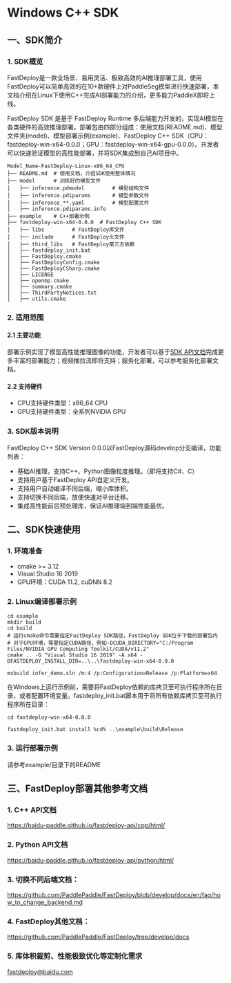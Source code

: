 # Windows C++ SDK

## 一、SDK简介

### 1. SDK概览

FastDeploy是一款全场景、易用灵活、极致高效的AI推理部署工具，使用FastDeploy可以简单高效的在10+款硬件上对PaddleSeg模型进行快速部署，本文档介绍在Linux下使用C++完成AI部署能力的介绍，更多能力PaddleX即将上线。

FastDeploy SDK 是基于 FastDeploy Runtime 多后端能力开发的，实现AI模型在各类硬件的高效推理部署。部署包由四部分组成：使用文档(README.md)、模型文件夹(model)、模型部署示例(example)、FastDeploy C++ SDK（CPU：fastdeploy-win-x64-0.0.0；GPU：fastdeploy-win-x64-gpu-0.0.0）。开发者可以快速验证模型的高性能部署，并将SDK集成到自己AI项目中。

```
Model_Name-FastDeploy-Linux-x86_64_CPU
├── README.md  # 使用文档，介绍SDK使用整体情况
├── model      # 训练好的模型文件
│   ├── inference.pdmodel         # 模型结构文件
│   ├── inference.pdiparams       # 模型参数文件
│   ├── inference_**.yaml         # 模型配置文件
│   ├── inference.pdiparams.info  
├── example    # C++部署示例
├── fastdeploy-win-x64-0.0.0  # FastDeploy C++ SDK
│   ├── libs         # FastDeploy库文件
│   ├── include      # FastDeploy头文件
│   ├── third_libs   # FastDeploy第三方依赖
│   ├── fastdeploy_init.bat
│   ├── FastDeploy.cmake
│   ├── FastDeployConfig.cmake
│   ├── FastDeployCSharp.cmake
│   ├── LICENSE
│   ├── openmp.cmake
│   ├── summary.cmake
│   ├── ThirdPartyNotices.txt
│   ├── utils.cmake
```

### 2. 适用范围

#### 2.1 主要功能

部署示例实现了模型高性能推理图像的功能，开发者可以基于[SDK API文档](https://baidu-paddle.github.io/fastdeploy-api/cpp/html/)完成更多丰富的部署能力；视频推拉流即将支持；服务化部署，可以参考服务化部署文档。

#### 2.2 支持硬件

- CPU支持硬件类型：x86_64 CPU
- GPU支持硬件类型：全系列NVIDIA GPU

### 3. SDK版本说明

FastDeploy C++ SDK Version 0.0.0以FastDeploy源码develop分支编译，功能列表：
* 基础AI推理，支持C++、Python图像粒度推理。（即将支持C#、C）
* 支持用户基于FastDeploy API自定义开发。
* 支持用户自动编译不同后端，缩小库体积。
* 支持切换不同后端，放便快速对平台迁移。
* 集成高性能前后预处理库，保证AI推理端到端性能最优。


## 二、SDK快速使用

### 1. 环境准备

- cmake >= 3.12
- Visual Studio 16 2019
- GPU环境：CUDA 11.2, cuDNN 8.2

### 2. Linux编译部署示例

```
cd example
mkdir build
cd build
# 运行cmake命令需要指定FastDeploy SDK路径，FastDeploy SDK位于下载的部署包内
# 对于GPU环境，需要指定CUDA路径，例如-DCUDA_DIRECTORY="C:/Program Files/NVIDIA GPU Computing Toolkit/CUDA/v11.2"
cmake .. -G "Visual Studio 16 2019" -A x64 -DFASTDEPLOY_INSTALL_DIR=..\..\fastdeploy-win-x64-0.0.0

msbuild infer_demo.sln /m:4 /p:Configuration=Release /p:Platform=x64

```

在Windows上运行示例前，需要将FastDeploy依赖的库拷贝至可执行程序所在目录，或者配置环境变量。fastdeploy_init.bat脚本用于将所有依赖库拷贝至可执行程序所在目录：

```
cd fastdeploy-win-x64-0.0.0

fastdeploy_init.bat install %cd% ..\example\build\Release
```

### 3. 运行部署示例

请参考example/目录下的README

## 三、FastDeploy部署其他参考文档

### 1. C++ API文档
https://baidu-paddle.github.io/fastdeploy-api/cpp/html/

### 2. Python API文档
https://baidu-paddle.github.io/fastdeploy-api/python/html/

### 3. 切换不同后端文档：
https://github.com/PaddlePaddle/FastDeploy/blob/develop/docs/en/faq/how_to_change_backend.md

### 4. FastDeploy其他文档：
https://github.com/PaddlePaddle/FastDeploy/tree/develop/docs

### 5. 库体积裁剪、性能极致优化等定制化需求
fastdeploy@baidu.com
